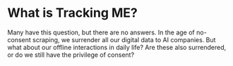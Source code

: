 # What is Tracking ME?

Many have this question, but there are no answers. In the age of no-consent scraping, we surrender all our digital data to AI companies. But what about our offline interactions in daily life? Are these also surrendered, or do we still have the privilege of consent?
